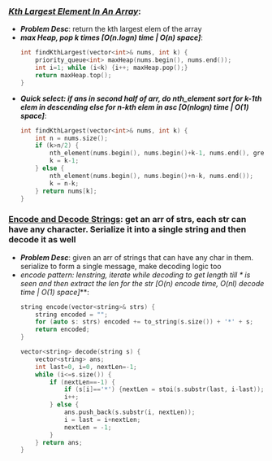 ### ***[Kth Largest Element In An Array](https://leetcode.com/problems/kth-largest-element-in-an-array/)***:
- ***Problem Desc***: return the kth largest elem of the array
- ***max Heap, pop k times [O(n.logn) time | O(n) space]***:
  ```cpp
  int findKthLargest(vector<int>& nums, int k) {
      priority_queue<int> maxHeap(nums.begin(), nums.end());
      int i=1; while (i<k) {i++; maxHeap.pop();}
      return maxHeap.top();
  }
  ```
- ***Quick select: if ans in second half of arr, do nth_element sort for k-1th elem in descending else for n-kth elem in asc [O(nlogn) time | O(1) space]***:
  ```cpp
  int findKthLargest(vector<int>& nums, int k) {
      int n = nums.size();
      if (k>n/2) {
          nth_element(nums.begin(), nums.begin()+k-1, nums.end(), greater<int>());
          k = k-1;
      } else {
          nth_element(nums.begin(), nums.begin()+n-k, nums.end());
          k = n-k;
      } return nums[k];
  }
  ```

### **[Encode and Decode Strings](https://leetcode.com/problems/encode-and-decode-strings/)**: get an arr of strs, each str can have any character. Serialize it into a single string and then decode it as well
- ***Problem Desc***: given an arr of strings that can have any char in them. serialize to form a single message, make decoding logic too
- ***encode pattern: len*string, iterate while decoding to get length till * is seen and then extract the len for the str [O(n) encode time, O(n*l) decode time | O(1) space]***:
  ```cpp
  string encode(vector<string>& strs) {
      string encoded = "";
      for (auto s: strs) encoded += to_string(s.size()) + '*' + s;
      return encoded;
  }

  vector<string> decode(string s) {
      vector<string> ans;
      int last=0, i=0, nextLen=-1; 
      while (i<=s.size()) {
          if (nextLen==-1) {
              if (s[i]=='*') {nextLen = stoi(s.substr(last, i-last));}
              i++;
          } else {
              ans.push_back(s.substr(i, nextLen));
              i = last = i+nextLen;
              nextLen = -1;
          }
      } return ans;
  }
  ```
